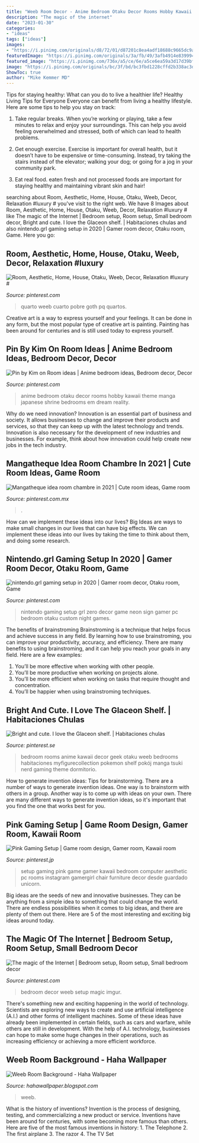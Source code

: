 ```yaml
---
title: "Weeb Room Decor - Anime Bedroom Otaku Decor Rooms Hobby Kawaii Theme Manga Japanese Shrine Bedrooms Em Dream Reality"
description: "The magic of the internet"
date: "2023-01-30"
categories:
- "ideas"
tags: ["ideas"]
images:
- "https://i.pinimg.com/originals/d8/72/01/d87201c8ea4adf18688c9665dc9a5720.jpg"
featuredImage: "https://i.pinimg.com/originals/3a/fb/49/3afb4914e839994d75ad997a7d034b8c.png"
featured_image: "https://i.pinimg.com/736x/a5/ce/6e/a5ce6ea59a3d17d39bffac020ba1748c.jpg"
image: "https://i.pinimg.com/originals/bc/3f/bd/bc3fbd1228cffd2b338ac3d6bac9e11f.jpg"
ShowToc: true
author: "Mike Kemmer MD"
---
```



Tips for staying healthy: What can you do to live a healthier life?
Healthy Living Tips for Everyone
Everyone can benefit from living a healthy lifestyle. Here are some tips to help you stay on track:

1. Take regular breaks. When you’re working or playing, take a few minutes to relax and enjoy your surroundings. This can help you avoid feeling overwhelmed and stressed, both of which can lead to health problems.

2. Get enough exercise. Exercise is important for overall health, but it doesn’t have to be expensive or time-consuming. Instead, try taking the stairs instead of the elevator; walking your dog; or going for a jog in your community park.

3. Eat real food. eaten fresh and not processed foods are important for staying healthy and maintaining vibrant skin and hair!

	

		
searching about Room, Aesthetic, Home, House, Otaku, Weeb, Decor, Relaxation #luxury # you've visit to the right web. We have 8 Images about Room, Aesthetic, Home, House, Otaku, Weeb, Decor, Relaxation #luxury # like The magic of the Internet | Bedroom setup, Room setup, Small bedroom decor, Bright and cute. I love the Glaceon shelf. | Habitaciones chulas and also nintendo.grl gaming setup in 2020 | Gamer room decor, Otaku room, Game. Here you go:
		
    
## Room, Aesthetic, Home, House, Otaku, Weeb, Decor, Relaxation #luxury #

<img loading=lazy src="https://i.pinimg.com/originals/b4/b8/78/b4b8788066d365a66418baea580811eb.jpg" onerror="this.onerror=null;this.src='https://tse3.mm.bing.net/th?id=OIP.rKLiemu_tzIGv-InGd9cIQHaJ4&amp;pid=15.1';" alt="Room, Aesthetic, Home, House, Otaku, Weeb, Decor, Relaxation #luxury #">

_Source: pinterest.com_

>quarto weeb cuarto pobre goth pq quartos. 

	

Creative art is a way to express yourself and your feelings. It can be done in any form, but the most popular type of creative art is painting. Painting has been around for centuries and is still used today to express yourself.

    
## Pin By Kim On Room Ideas | Anime Bedroom Ideas, Bedroom Decor, Decor

<img loading=lazy src="https://i.pinimg.com/originals/bc/3f/bd/bc3fbd1228cffd2b338ac3d6bac9e11f.jpg" onerror="this.onerror=null;this.src='https://tse3.mm.bing.net/th?id=OIP.N_pgLd9I62eGgE4KjpiBWgHaEz&amp;pid=15.1';" alt="Pin by Kim on Room ideas | Anime bedroom ideas, Bedroom decor, Decor">

_Source: pinterest.com_

>anime bedroom otaku decor rooms hobby kawaii theme manga japanese shrine bedrooms em dream reality. 

	

Why do we need innovation?
Innovation is an essential part of business and society. It allows businesses to change and improve their products and services, so that they can keep up with the latest technology and trends. Innovation is also necessary for the development of new industries and businesses. For example, think about how innovation could help create new jobs in the tech industry.

    
## Mangatheque Idea Room Chambre In 2021 | Cute Room Ideas, Game Room

<img loading=lazy src="https://i.pinimg.com/736x/a5/ce/6e/a5ce6ea59a3d17d39bffac020ba1748c.jpg" onerror="this.onerror=null;this.src='https://tse2.mm.bing.net/th?id=OIP.-6i0rw3OVOH6jX4ut2Ep6gHaJ3&amp;pid=15.1';" alt="Mangatheque idea room chambre in 2021 | Cute room ideas, Game room">

_Source: pinterest.com.mx_

>. 

	

How can we implement these ideas into our lives?
Big Ideas are ways to make small changes in our lives that can have big effects. We can implement these ideas into our lives by taking the time to think about them, and doing some research.

    
## Nintendo.grl Gaming Setup In 2020 | Gamer Room Decor, Otaku Room, Game

<img loading=lazy src="https://i.pinimg.com/originals/d8/72/01/d87201c8ea4adf18688c9665dc9a5720.jpg" onerror="this.onerror=null;this.src='https://tse1.mm.bing.net/th?id=OIP.6iAtV8yEbOhDK00b2X37CQHaIb&amp;pid=15.1';" alt="nintendo.grl gaming setup in 2020 | Gamer room decor, Otaku room, Game">

_Source: pinterest.com_

>nintendo gaming setup grl zero decor game neon sign gamer pc bedroom otaku custom night games. 

	

The benefits of brainstroming
Brainstroming is a technique that helps focus and achieve success in any field. By learning how to use brainstroming, you can improve your productivity, accuracy, and efficiency. There are many benefits to using brainstroming, and it can help you reach your goals in any field. Here are a few examples:
1. You’ll be more effective when working with other people.
2. You’ll be more productive when working on projects alone.
3. You’ll be more efficient when working on tasks that require thought and concentration.
4. You’ll be happier when using brainstroming techniques.

    
## Bright And Cute. I Love The Glaceon Shelf. | Habitaciones Chulas

<img loading=lazy src="https://i.pinimg.com/originals/3a/fb/49/3afb4914e839994d75ad997a7d034b8c.png" onerror="this.onerror=null;this.src='https://tse1.mm.bing.net/th?id=OIP.ICVEROEMD-Cxs4JYp6_BwwHaLH&amp;pid=15.1';" alt="Bright and cute. I love the Glaceon shelf. | Habitaciones chulas">

_Source: pinterest.se_

>bedroom rooms anime kawaii decor geek otaku weeb bedrooms habitaciones myfigurecollection pokemon shelf pokój manga tsuki nerd gaming theme dormitorio. 

	

How to generate invention ideas: Tips for brainstorming.
There are a number of ways to generate invention ideas. One way is to brainstorm with others in a group. Another way is to come up with ideas on your own. There are many different ways to generate invention ideas, so it's important that you find the one that works best for you.

    
## Pink Gaming Setup | Game Room Design, Gamer Room, Kawaii Room

<img loading=lazy src="https://i.pinimg.com/736x/2c/1d/cb/2c1dcb19824b9722e86ba2cb0478a48a.jpg" onerror="this.onerror=null;this.src='https://tse3.mm.bing.net/th?id=OIP.KMu7C6L6a_xeq0MVaLCEdgHaHa&amp;pid=15.1';" alt="Pink Gaming Setup | Game room design, Gamer room, Kawaii room">

_Source: pinterest.jp_

>setup gaming pink game gamer kawaii bedroom computer aesthetic pc rooms instagram gamergirl chair furniture decor desde guardado unicorn. 

	

Big ideas are the seeds of new and innovative businesses. They can be anything from a simple idea to something that could change the world. There are endless possibilities when it comes to big ideas, and there are plenty of them out there. Here are 5 of the most interesting and exciting big ideas around today.

    
## The Magic Of The Internet | Bedroom Setup, Room Setup, Small Bedroom Decor

<img loading=lazy src="https://i.pinimg.com/736x/f3/d8/9e/f3d89e2e37e63e6168ed60fc37cf2db7--hobbies.jpg" onerror="this.onerror=null;this.src='https://tse4.mm.bing.net/th?id=OIP.gkQTVzGiF8psz-XO-Ow-pAHaFh&amp;pid=15.1';" alt="The magic of the Internet | Bedroom setup, Room setup, Small bedroom decor">

_Source: pinterest.com_

>bedroom decor weeb setup magic imgur. 

	

There's something new and exciting happening in the world of technology. Scientists are exploring new ways to create and use artificial intelligence (A.I.) and other forms of intelligent machines. Some of these ideas have already been implemented in certain fields, such as cars and warfare, while others are still in development. With the help of A.I. technology, businesses can hope to make some huge changes in their operations, such as increasing efficiency or achieving a more efficient workforce.

    
## Weeb Room Background - Haha Wallpaper

<img loading=lazy src="https://wallpaperaccess.com/full/1520696.jpg" onerror="this.onerror=null;this.src='https://tse4.mm.bing.net/th?id=OIP.iyP8ylNRtSi3XtzDiZiZPgHaEK&amp;pid=15.1';" alt="Weeb Room Background - Haha Wallpaper">

_Source: hahawallpaper.blogspot.com_

>weeb. 

	

What is the history of inventions?
Invention is the process of designing, testing, and commercializing a new product or service. Inventions have been around for centuries, with some becoming more famous than others. Here are five of the most famous inventions in history: 1. The Telephone 2. The first airplane 3. The razor 4. The TV Set 
